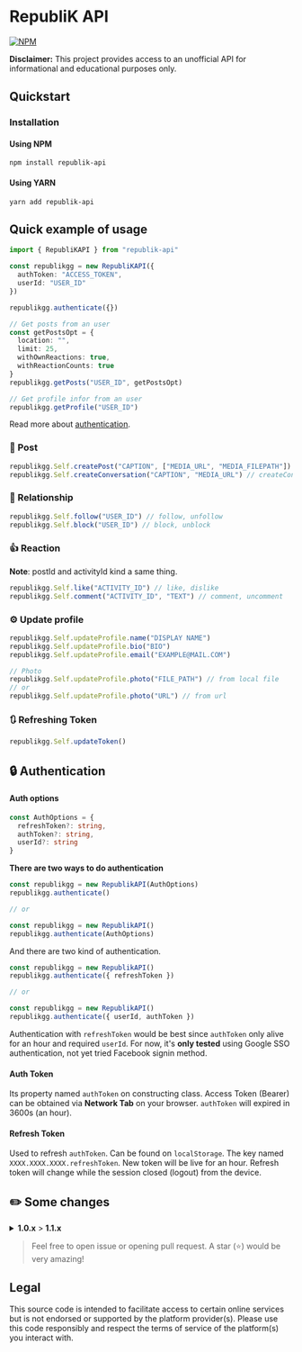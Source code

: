# RepubliK API

[![NPM](https://img.shields.io/npm/v/republik-api.svg?style=flat-circle&labelColor=black)](https://www.npmjs.com/package/republik-api)

**Disclaimer:** This project provides access to an unofficial API for informational and educational purposes only.

## Quickstart

### Installation

#### Using NPM

```
npm install republik-api
```

#### Using YARN

```
yarn add republik-api
```

## Quick example of usage

```ts
import { RepubliKAPI } from "republik-api"

const republikgg = new RepubliKAPI({
  authToken: "ACCESS_TOKEN",
  userId: "USER_ID"
})

republikgg.authenticate({})

// Get posts from an user
const getPostsOpt = {
  location: "",
  limit: 25,
  withOwnReactions: true,
  withReactionCounts: true
}
republikgg.getPosts("USER_ID", getPostsOpt)

// Get profile infor from an user
republikgg.getProfile("USER_ID")
```

Read more about [authentication](#authentication).

### 📝 Post

```ts
republikgg.Self.createPost("CAPTION", ["MEDIA_URL", "MEDIA_FILEPATH"]) // Maximum 3 media, createPost, deletePost
republikgg.Self.createConversation("CAPTION", "MEDIA_URL") // createConversation, deleteConversation
```

### 💖 Relationship

```ts
republikgg.Self.follow("USER_ID") // follow, unfollow
republikgg.Self.block("USER_ID") // block, unblock
```

### 👍 Reaction

**Note**: postId and activityId kind a same thing.

```ts
republikgg.Self.like("ACTIVITY_ID") // like, dislike
republikgg.Self.comment("ACTIVITY_ID", "TEXT") // comment, uncomment
```

### ⚙️ Update profile

```ts
republikgg.Self.updateProfile.name("DISPLAY NAME")
republikgg.Self.updateProfile.bio("BIO")
republikgg.Self.updateProfile.email("EXAMPLE@MAIL.COM")

// Photo
republikgg.Self.updateProfile.photo("FILE_PATH") // from local file
// or
republikgg.Self.updateProfile.photo("URL") // from url
```

### 🔃 Refreshing Token

```ts
republikgg.Self.updateToken()
```

## 🔒 Authentication

#### Auth options

```ts
const AuthOptions = {
  refreshToken?: string,
  authToken?: string,
  userId?: string
}
```

**There are two ways to do authentication**

```ts
const republikgg = new RepublikAPI(AuthOptions)
republikgg.authenticate()

// or

const republikgg = new RepublikAPI()
republikgg.authenticate(AuthOptions)
```

And there are two kind of authentication.

```ts
const republikgg = new RepublikAPI()
republikgg.authenticate({ refreshToken })

// or

const republikgg = new RepublikAPI()
republikgg.authenticate({ userId, authToken })
```

Authentication with `refreshToken` would be best since `authToken` only alive for an hour and required `userId`.
For now, it's **only tested** using Google SSO authentication, not yet tried Facebook signin method.

#### Auth Token

Its property named `authToken` on constructing class. Access Token (Bearer) can be obtained via **Network Tab** on your browser. `authToken` will expired in 3600s (an hour).

#### Refresh Token

Used to refresh `authToken`. Can be found on `localStorage`. The key named `XXXX.XXXX.XXXX.refreshToken`. New token will be live for an hour. Refresh token will change while the session closed (logout) from the device.

## ✏️ Some changes

<details>
  <summary><strong>1.0.x</strong> > <strong>1.1.x</strong></summary>

Functions:

- `Self.post()` to `Self.createPost()`
- `refreshAccessToken()` to `Self.updateToken()` No longer return value, new token automatically set.
- `authenticate()` Now needed after constructing class.
</details>

> Feel free to open issue or opening pull request. A star (⭐) would be very amazing!

## Legal

This source code is intended to facilitate access to certain online services but is not endorsed or supported by the platform provider(s). Please use this code responsibly and respect the terms of service of the platform(s) you interact with.
